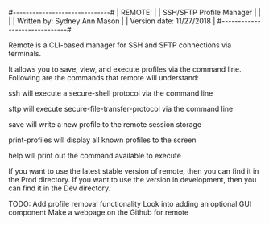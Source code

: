 #------------------------------#
| REMOTE:                      |
|   SSH/SFTP Profile Manager   |
|                              |
| Written by: Sydney Ann Mason |
| Version date: 11/27/2018     |
#------------------------------#

Remote is a CLI-based manager for SSH and SFTP connections via terminals.

It allows you to save, view, and execute profiles via the command line.
Following are the commands that remote will understand:

ssh                 will execute a secure-shell protocol via the command line

sftp                will execute secure-file-transfer-protocol via the command line

save                will write a new profile to the remote session storage

print-profiles      will display all known profiles to the screen

help                will print out the command available to execute

If you want to use the latest stable version of remote, then you can find it in
the Prod directory. If you want to use the version in development, then you can
find it in the Dev directory.

TODO:
    Add profile removal functionality
    Look into adding an optional GUI component
    Make a webpage on the Github for remote
